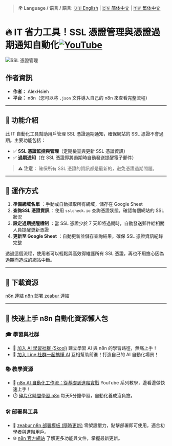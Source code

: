 > 🌍 **Language / 语言 / 語言**: [🇺🇸 English](./readme-en.md) | [🇨🇳 简体中文](./readme-cn.md) | [🇹🇼 繁体中文](./readme.md)

# 🔥 IT 省力工具！SSL 憑證管理與憑證過期通知自動化[![YouTube](https://img.shields.io/badge/Watch%20on-YouTube-red?logo=youtube)](https://youtu.be/VVXYiKapIKg)

![SSL 憑證管理](https://github.com/qwedsazxc78/ai-automation-n8n/blob/main/n8n/4-SSL-checker-automation/cover.png?raw=true)

## 作者資訊

* **作者：** AlexHsieh
* **平台：** n8n（您可以將 `.json` 文件導入自己的 n8n 來查看完整流程）

---

## 📌 功能介紹

此 IT 自動化工具幫助用戶管理 SSL 憑證過期通知，確保網站的 SSL 憑證不會過期。主要功能包括：

* ✅ **SSL 憑證監控與管理**（定期檢查與更新 SSL 憑證資訊）
* ✅ **過期通知**（在 SSL 憑證即將過期時自動發送提醒電子郵件）

> ⚠ **注意：** 確保所有 SSL 憑證的資訊都是最新的，避免憑證過期問題。

---

## 🔧 運作方式

1. **準備網域名單** ：手動或自動擷取所有網域，儲存在 Google Sheet
2. **查詢SSL 憑證資訊** ：使用 `sslcheck.io` 查詢憑證狀態，確認每個網站的 SSL 狀況
3. **設定過期提醒機制** ：當 SSL 憑證少於 7 天即將過期時，自動發送郵件給相關人員提醒更新憑證
4. **更新至 Google Sheet** ：自動更新並儲存查詢結果，確保 SSL 憑證資訊紀錄完整

透過這個流程，使用者可以輕鬆與高效得維護所有 SSL 憑證，再也不用擔心因為過期而造成的網站中斷。

---

## 🚀 下載資源

[n8n 連結](https://n8n.io/)
[n8n 部署 zeabur 連結](https://zeabur.com/referral?referralCode=qwedsazxc78)


---

## 🚀 快速上手 n8n 自動化資源懶人包

### 🎓 學習與社群

* 🔗 [加入 AI 學習社群 (Skool)](https://www.skool.com/ai-brain-alex/about?ref=5dde9b20e8e7432aa9a01df6e89685f4)
  建立學習 AI 與 n8n 的學習路徑，無痛上手！
* 🔗 [加入 Line 社群一起搞懂 AI](https://line.me/ti/g2/ZypIgLSzVPweRBgBqKvaRU10WEmnotuZOr7Lpg)
  互相幫助前進！打造自己的 AI 自動化場景！

### 📚 教學資源

* 🎥 [n8n AI 自動化工作流：從基礎到進階實戰](https://youtube.com/playlist?list=PLUf88uk7T54I83MBdbuXgUuA8rVklF4FA&si=wHsQw8YJu-erSdLd)
  YouTube 系列教學，邊看邊做快速上手！
* ⏱️ [碎片化時間學習 n8n](https://youtube.com/playlist?list=PLUf88uk7T54Iv6LV2NFgdTghaX2cPhtgH&si=G3gj2qn179ZFUqAZ)
  每天5分鐘學習，自動化養成沒負擔。

### 🛠️ 部署與工具

* 🧩 [zeabur n8n 部署模板 (隨時更新)](https://zeabur.com/zh-TW/templates/0TUVZ7?referralDesktop=qwedsazxc78)
  零架設壓力，點擊部署即可使用，適合初學者與進階用戶。
* 🌐 [n8n 官方網站](https://n8n.io/)
  了解更多功能與文件，掌握最新更新。
